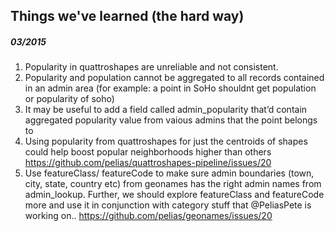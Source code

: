## Things we've learned (the hard way)

##### 03/2015

1. Popularity in quattroshapes are unreliable and not consistent. 
2. Popularity and population cannot be aggregated to all records contained in an admin area
(for example: a point in SoHo shouldnt get population or popularity of soho)
3. It may be useful to add a field called admin_popularity that’d contain aggregated popularity value
from vaious admins that the point belongs to
4. Using popularity from quattroshapes for just the centroids of shapes could help boost popular
neighborhoods higher than others https://github.com/pelias/quattroshapes-pipeline/issues/20
5. Use featureClass/ featureCode to make sure admin boundaries (town, city, state, country etc)
from geonames has the right admin names from admin_lookup. Further, we should explore featureClass and
featureCode more and use it in conjunction with category stuff that @PeliasPete is working on..
https://github.com/pelias/geonames/issues/20
